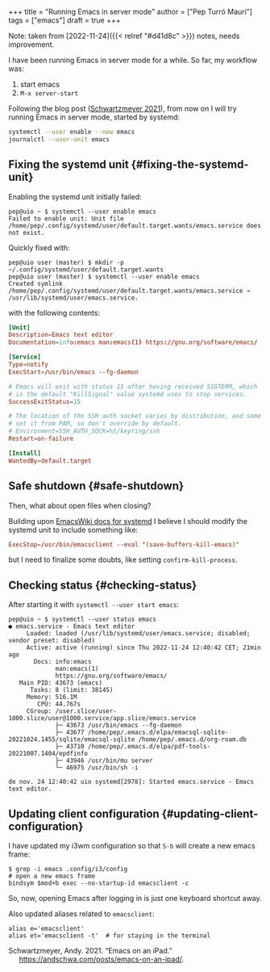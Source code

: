 +++
title = "Running Emacs in server mode"
author = ["Pep Turró Mauri"]
tags = ["emacs"]
draft = true
+++

Note: taken from [2022-11-24]({{< relref "#d41d8c" >}}) notes, needs improvement.

I have been running Emacs in server mode for a while. So far, my workflow was:

1.  start emacs
2.  `M-x server-start`

Following the blog post (<a href="#citeproc_bib_item_1">Schwartzmeyer 2021</a>), from now on I will try
running Emacs in server mode, started by systemd:

```sh
systemctl --user enable --now emacs
journalctl --user-unit emacs
```


## Fixing the systemd unit {#fixing-the-systemd-unit}

Enabling the systemd unit initially failed:

```text
pep@uio ~ $ systemctl --user enable emacs
Failed to enable unit: Unit file /home/pep/.config/systemd/user/default.target.wants/emacs.service does not exist.
```

Quickly fixed with:

```text
pep@uio user (master) $ mkdir -p ~/.config/systemd/user/default.target.wants
pep@uio user (master) $ systemctl --user enable emacs
Created symlink /home/pep/.config/systemd/user/default.target.wants/emacs.service → /usr/lib/systemd/user/emacs.service.
```

with the following contents:

```toml
[Unit]
Description=Emacs text editor
Documentation=info:emacs man:emacs(1) https://gnu.org/software/emacs/

[Service]
Type=notify
ExecStart=/usr/bin/emacs --fg-daemon

# Emacs will exit with status 15 after having received SIGTERM, which
# is the default "KillSignal" value systemd uses to stop services.
SuccessExitStatus=15

# The location of the SSH auth socket varies by distribution, and some
# set it from PAM, so don't override by default.
# Environment=SSH_AUTH_SOCK=%t/keyring/ssh
Restart=on-failure

[Install]
WantedBy=default.target
```


## Safe shutdown {#safe-shutdown}

Then, what about open files when closing?

Building upon [EmacsWiki docs for systemd](https://www.emacswiki.org/emacs/EmacsAsDaemon#h5o-2) I believe I should modify the systemd unit to include something like:

```toml
ExecStop=/usr/bin/emacsclient --eval "(save-buffers-kill-emacs)"
```

but I need to finalize some doubts, like setting `confirm-kill-process`.


## Checking status {#checking-status}

After starting it with `systemctl --user start emacs`:

```text
pep@uio ~ $ systemctl --user status emacs
● emacs.service - Emacs text editor
     Loaded: loaded (/usr/lib/systemd/user/emacs.service; disabled; vendor preset: disabled)
     Active: active (running) since Thu 2022-11-24 12:40:42 CET; 21min ago
       Docs: info:emacs
             man:emacs(1)
             https://gnu.org/software/emacs/
   Main PID: 43673 (emacs)
      Tasks: 8 (limit: 38145)
     Memory: 516.1M
        CPU: 44.767s
     CGroup: /user.slice/user-1000.slice/user@1000.service/app.slice/emacs.service
             ├─ 43673 /usr/bin/emacs --fg-daemon
             ├─ 43677 /home/pep/.emacs.d/elpa/emacsql-sqlite-20221024.1455/sqlite/emacsql-sqlite /home/pep/.emacs.d/org-roam.db
             ├─ 43710 /home/pep/.emacs.d/elpa/pdf-tools-20221007.1404/epdfinfo
             ├─ 43946 /usr/bin/mu server
             └─ 46975 /usr/bin/sh -i

de nov. 24 12:40:42 uio systemd[2978]: Started emacs.service - Emacs text editor.
```


## Updating client configuration {#updating-client-configuration}

I have updated my i3wm configuration so that `S-b` will create a new emacs
frame:

```text
$ grep -i emacs .config/i3/config
# open a new emacs frame
bindsym $mod+b exec --no-startup-id emacsclient -c
```

So, now, opening Emacs after logging in is just one keyboard shortcut
away.

Also updated aliases related to `emacsclient`:

```text
alias e='emacsclient'
alias et='emacsclient -t'  # for staying in the terminal
```

<style>.csl-entry{text-indent: -1.5em; margin-left: 1.5em;}</style><div class="csl-bib-body">
  <div class="csl-entry"><a id="citeproc_bib_item_1"></a>Schwartzmeyer, Andy. 2021. “Emacs on an iPad.” <a href="https://andschwa.com/posts/emacs-on-an-ipad/">https://andschwa.com/posts/emacs-on-an-ipad/</a>.</div>
</div>
